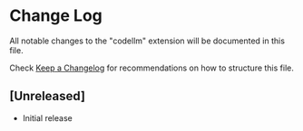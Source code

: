 # Change Log

All notable changes to the "codellm" extension will be documented in this file.

Check [Keep a Changelog](http://keepachangelog.com/) for recommendations on how to structure this file.

## [Unreleased]

- Initial release